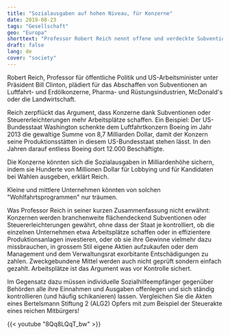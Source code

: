 ```yaml
---
title: "Sozialausgaben auf hohen Niveau, für Konzerne"
date: 2019-08-23
tags: "Gesellschaft"
geo: "Europa"
shorttext: "Professor Robert Reich nennt offene und verdeckte Subventionen an Konzerne beim Namen: Es sind Sozialausgaben für die Reichen."
draft: false
lang: de
cover: "society"
---
```


Robert Reich, Professor für öffentliche Politik und US-Arbeitsminister unter Präsident Bill Clinton, plädiert für das Abschaffen von Subventionen an Luftfahrt- und Erdölkonzerne, Pharma- und Rüstungsindustrien, McDonald's oder die Landwirtschaft.

Reich zerpflückt das Argument, dass Konzerne dank Subventionen oder Steuererleichterungen mehr Arbeitsplätze schaffen. Ein Beispiel: Der US-Bundesstaat Washington schenkte dem Luftfahrtkonzern Boeing im Jahr 2013 die gewaltige Summe von 8,7 Milliarden Dollar, damit der Konzern seine Produktionsstätten in diesem US-Bundesstaat stehen lässt. In den Jahren darauf entliess Boeing dort 12.000 Beschäftigte.

Die Konzerne könnten sich die Sozialausgaben in Milliardenhöhe sichern, indem sie Hunderte von Millionen Dollar für Lobbying und für Kandidaten bei Wahlen ausgeben, erklärt Reich.

Kleine und mittlere Unternehmen könnten von solchen "Wohlfahrtsprogrammen" nur träumen.

Was Professor Reich in seiner kurzen Zusammenfassung nicht erwähnt: Konzernen werden branchenweite flächendeckend Subventionen oder Steuererleichterungen gewährt, ohne dass der Staat je kontrolliert, ob die einzelnen Unternehmen etwa Arbeitsplätze schaffen oder in effizientere Produktionsanlagen investieren, oder ob sie ihre Gewinne vielmehr dazu missbrauchen, in grossem Stil eigene Aktien aufzukaufen oder dem Management und dem Verwaltungsrat exorbitante Entschädigungen zu zahlen. Zweckgebundene Mittel werden auch nicht geprüft sondern einfach gezahlt. Arbeitsplätze ist das Argument was vor Kontrolle sichert. 

Im Gegensatz dazu müssen individuelle Sozialhilfeempfänger gegenüber Behörden alle ihre Einnahmen und Ausgaben offenlegen und sich ständig kontrollieren (und häufig schikanieren) lassen. Vergleichen Sie die Akten eines Bertelsmann Stiftung 2 (ALG2) Opfers mit zum Beispiel der Steuerakte eines reichen Mitbürgers! 

{{< youtube "8Qq8LQqT_bw" >}}
